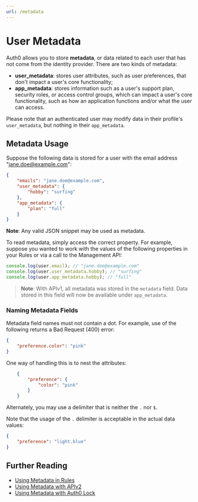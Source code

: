 ```yaml
---
url: /metadata
---
```


# User Metadata

Auth0 allows you to store **metadata**, or data related to each user that has not come from the identity provider. There are two kinds of metadata:

* **user_metadata**: stores user attributes, such as user preferences, that don't impact a user's core functionality;
* **app_metadata**: stores information such as a user's support plan, security roles, or access control groups, which can impact a user's core functionality, such as how an application functions and/or what the user can access.

Please note that an authenticated user may modify data in their profile's `user_metadata`, but nothing in their `app_metadata`.

## Metadata Usage

Suppose the following data is stored for a user with the email address "jane.doe@example.com":

```json
{
    "emails": "jane.doe@example.com",
    "user_metadata": {
        "hobby": "surfing"
    },
    "app_metadata": {
        "plan": "full"
    }
}
```

**Note**: Any valid JSON snippet may be used as metadata.

To read metadata, simply access the correct property. For example, suppose you wanted to work with the values of the following properties in your Rules or via a call to the Management API:

```js
console.log(user.email); // "jane.doe@example.com"
console.log(user.user_metadata.hobby); // "surfing"
console.log(user.app_metadata.hobby); // "full"
```

> **Note**: With APIv1, all metadata was stored in the `metadata` field. Data stored in this field will now be available under `app_metadata`.

### Naming Metadata Fields

Metadata field names must not contain a dot. For example, use of the following returns a Bad Request (400) error:

```json
{
    "preference.color": "pink"
}
```

One way of handling this is to nest the attributes:

```json
    {
        "preference": {
            "color": "pink"
        }
    }
```

Alternately, you may use a delimiter that is neither the `.` nor `$`.

Note that the usage of the `.` delimiter is acceptable in the actual data values:

```json
{
    "preference": "light.blue"
}
```

## Further Reading

* [Using Metadata in Rules](/metadata/rules)
* [Using Metadata with APIv2](/metadata/apiv2)
* [Using Metadata with Auth0 Lock](/metadata/lock)
